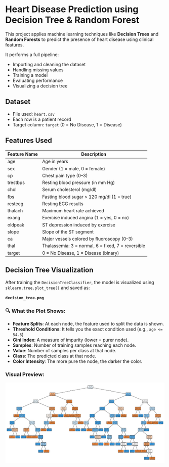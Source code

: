 
#  Heart Disease Prediction using Decision Tree & Random Forest

This project applies machine learning techniques like **Decision Trees** and **Random Forests** to predict the presence of heart disease using clinical features.

It performs a full pipeline:
- Importing and cleaning the dataset
- Handling missing values
- Training a model
- Evaluating performance
- Visualizing a decision tree


##  Dataset

- File used: `heart.csv`
- Each row is a patient record
- Target column: `target` (0 = No Disease, 1 = Disease)


##  Features Used

| Feature Name   | Description                                 |
|----------------|---------------------------------------------|
| age            | Age in years                                |
| sex            | Gender (1 = male, 0 = female)               |
| cp             | Chest pain type (0–3)                       |
| trestbps       | Resting blood pressure (in mm Hg)           |
| chol           | Serum cholesterol (mg/dl)                   |
| fbs            | Fasting blood sugar > 120 mg/dl (1 = true)  |
| restecg        | Resting ECG results                         |
| thalach        | Maximum heart rate achieved                 |
| exang          | Exercise induced angina (1 = yes, 0 = no)   |
| oldpeak        | ST depression induced by exercise           |
| slope          | Slope of the ST segment                     |
| ca             | Major vessels colored by fluoroscopy (0–3)  |
| thal           | Thalassemia: 3 = normal, 6 = fixed, 7 = reversible |
| target         | 0 = No Disease, 1 = Disease (binary)        |

##  Decision Tree Visualization

After training the `DecisionTreeClassifier`, the model is visualized using `sklearn.tree.plot_tree()` and saved as:

**`decision_tree.png`**

### 🔍 What the Plot Shows:

- **Feature Splits**: At each node, the feature used to split the data is shown.
- **Threshold Conditions**: It tells you the exact condition used (e.g., `age <= 54.5`)
- **Gini Index**: A measure of impurity (lower = purer node).
- **Samples**: Number of training samples reaching each node.
- **Value**: Number of samples per class at that node.
- **Class**: The predicted class at that node.
- **Color Intensity**: The more pure the node, the darker the color.

###  Visual Preview:

![Decision Tree](decision_tree.png)
